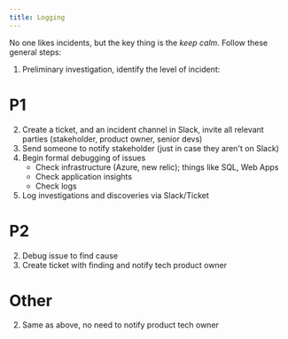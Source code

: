 ```yaml
---
title: Logging
---
```


No one likes incidents, but the key thing is the *keep calm*. Follow these general steps:

1. Preliminary investigation, identify the level of incident:

# P1

2. Create a ticket, and an incident channel in Slack, invite all relevant parties (stakeholder, product owner, senior devs)
3. Send someone to notify stakeholder (just in case they aren't on Slack)
4. Begin formal debugging of issues
    - Check infrastructure (Azure, new relic); things like SQL, Web Apps 
    - Check application insights
    - Check logs
5. Log investigations and discoveries via Slack/Ticket

# P2

2. Debug issue to find cause
3. Create ticket with finding and notify tech product owner

# Other

2. Same as above, no need to notify product tech owner